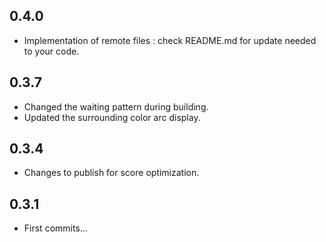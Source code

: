 ## 0.4.0

* Implementation of remote files : check README.md for update needed to your code.

## 0.3.7

* Changed the waiting pattern during building.
* Updated the surrounding color arc display.

## 0.3.4

* Changes to publish for score optimization.

## 0.3.1

* First commits...